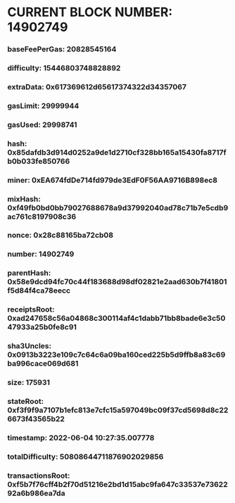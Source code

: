 # CURRENT BLOCK NUMBER: 14902749

### baseFeePerGas: 20828545164
### difficulty: 15446803748828892
### extraData: 0x617369612d65617374322d34357067
### gasLimit: 29999944
### gasUsed: 29998741
### hash: 0x85dafdb3d914d0252a9de1d2710cf328bb165a15430fa8717fb0b033fe850766
### miner: 0xEA674fdDe714fd979de3EdF0F56AA9716B898ec8
### mixHash: 0xf49fb0bd0bb79027688678a9d37992040ad78c71b7e5cdb9ac761c8197908c36
### nonce: 0x28c88165ba72cb08
### number: 14902749
### parentHash: 0x58e9dcd94fc70c44f183688d98df02821e2aad630b7f41801f5d84f4ca78eecc
### receiptsRoot: 0xad247658c56a04868c300114af4c1dabb71bb8bade6e3c5047933a25b0fe8c91
### sha3Uncles: 0x0913b3223e109c7c64c6a09ba160ced225b5d9ffb8a83c69ba996cace069d681
### size: 175931
### stateRoot: 0xf3f9f9a7107b1efc813e7cfc15a597049bc09f37cd5698d8c226673f43565b22
### timestamp: 2022-06-04 10:27:35.007778
### totalDifficulty: 50808644711876902029856
### transactionsRoot: 0xf5b7f76cff4b2f70d51216e2bd1d15abc9fa647c33537e7362292a6b986ea7da
